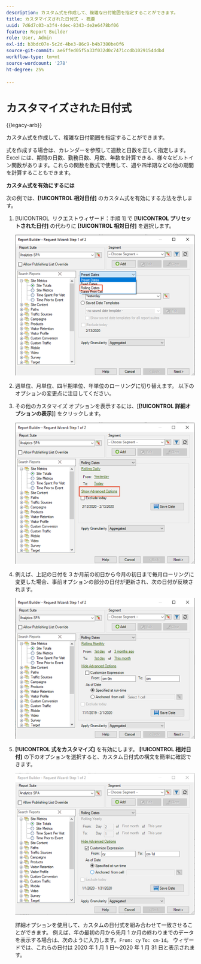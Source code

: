 ```yaml
---
description: カスタム式を作成して、複雑な日付範囲を指定することができます。
title: カスタマイズされた日付式 - 概要
uuid: 7d6d7c03-a3f4-4dec-8343-de2e6478bf06
feature: Report Builder
role: User, Admin
exl-id: b3bdc07e-5c2d-4be3-86c9-b4b7380be0f6
source-git-commit: ae6ffed05f5a33f032d0c7471ccdb1029154ddbd
workflow-type: tm+mt
source-wordcount: '278'
ht-degree: 25%

---
```


# カスタマイズされた日付式

{{legacy-arb}}

カスタム式を作成して、複雑な日付範囲を指定することができます。

式を作成する場合は、カレンダーを参照して週数と日数を正しく指定します。 Excel には、期間の日数、勤務日数、月数、年数を計算できる、様々なビルトイン関数があります。これらの関数を数式で使用して、週や四半期などの他の期間を計算することもできます。

**カスタム式を有効にするには**

次の例では、**[!UICONTROL 相対日付]** のカスタム式を有効にする方法を示します。

1. [!UICONTROL &#x200B; リクエストウィザード：手順 1] で **[!UICONTROL プリセットされた日付]** の代わりに **[!UICONTROL 相対日付]** を選択します。

   ![&#x200B; 相対日付が選択されていることを示すスクリーンショット。](assets/rolldates1.png)

1. 週単位、月単位、四半期単位、年単位のローリングに切り替えます。 以下のオプションの変更点に注目してください。
1. その他のカスタマイズ オプションを表示するには、[**[!UICONTROL 詳細オプションの表示]**] をクリックします。

   ![&#x200B; 「詳細オプションを表示」を強調表示したスクリーンショット &#x200B;](assets/rolldates2.png)

1. 例えば、上記の日付を 3 か月前の初日から今月の初日まで毎月ローリングに変更した場合、事前オプションの部分の日付が更新され、次の日付が反映されます。

   ![3 か月前の初日から今月の初日までのローリング日付を示したスクリーンショット。](assets/rolldatesfor3.png)

1. **[!UICONTROL 式をカスタマイズ]** を有効にします。 **[!UICONTROL 相対日付]** の下のオプションを選択すると、カスタム日付式の構文を簡単に確認できます。

   ![&#x200B; 「式をカスタマイズ」が選択されていることを示すスクリーンショット。](assets/rolldatesfor5.png)

   詳細オプションを使用して、カスタムの日付式を組み合わせて一致させることができます。 例えば、年の最初の月から先月 1 か月の終わりまでのデータを表示する場合は、次のように入力します。`From: cy` `To: cm-1d`。 ウィザードでは、これらの日付は 2020 年 1 月 1 日～2020 年 1 月 31 日と表示されます。

